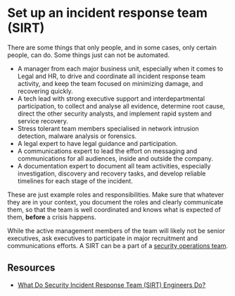 # Set up an incident response team (SIRT)

There are some things that only people, and in some cases, only certain people, can do. Some things just 
can not be automated.

* A manager from each major business unit, especially when it comes to Legal and HR, to drive and coordinate all 
incident response team activity, and keep the team focused on minimizing damage, and recovering quickly.
* A tech lead with strong executive support and interdepartmental participation, to collect and analyse all evidence, 
determine root cause, direct the other security analysts, and implement rapid system and service recovery.
* Stress tolerant team members specialised in network intrusion detection, malware analysis or forensics.
* A legal expert to have legal guidance and participation.
* A communications expert to lead the effort on messaging and communications for all audiences, inside and outside 
the company.
* A documentation expert to document all team activities, especially investigation, discovery and recovery tasks, 
and develop reliable timelines for each stage of the incident.

These are just example roles and responsibilities. Make sure that whatever they are in your context, you document 
the roles and clearly communicate them, so that the team is well coordinated and knows what is expected of them, 
**before** a crisis happens.

While the active management members of the team will likely not be senior executives, ask executives to participate 
in major recruitment and communications efforts. A SIRT can be a part of a [security operations team](soc.md).

## Resources

* [What Do Security Incident Response Team (SIRT) Engineers Do?](https://builtin.com/cybersecurity/sirt-engineers)
